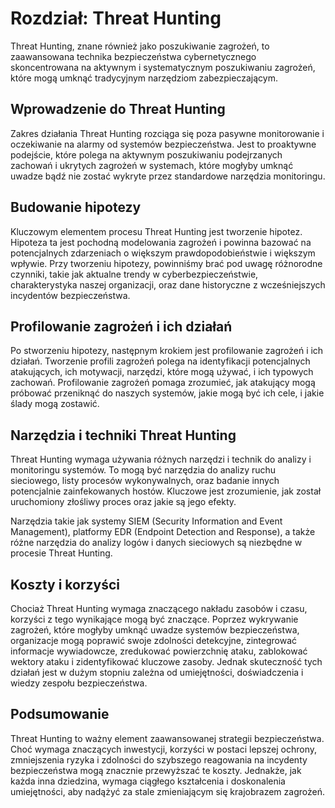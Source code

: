 # Rozdział: Threat Hunting

Threat Hunting, znane również jako poszukiwanie zagrożeń, to zaawansowana technika bezpieczeństwa cybernetycznego skoncentrowana na aktywnym i systematycznym poszukiwaniu zagrożeń, które mogą umknąć tradycyjnym narzędziom zabezpieczającym.

## Wprowadzenie do Threat Hunting

Zakres działania Threat Hunting rozciąga się poza pasywne monitorowanie i oczekiwanie na alarmy od systemów bezpieczeństwa. Jest to proaktywne podejście, które polega na aktywnym poszukiwaniu podejrzanych zachowań i ukrytych zagrożeń w systemach, które mogłyby umknąć uwadze bądź nie zostać wykryte przez standardowe narzędzia monitoringu.

## Budowanie hipotezy

Kluczowym elementem procesu Threat Hunting jest tworzenie hipotez. Hipoteza ta jest pochodną modelowania zagrożeń i powinna bazować na potencjalnych zdarzeniach o większym prawdopodobieństwie i większym wpływie. Przy tworzeniu hipotezy, powinniśmy brać pod uwagę różnorodne czynniki, takie jak aktualne trendy w cyberbezpieczeństwie, charakterystyka naszej organizacji, oraz dane historyczne z wcześniejszych incydentów bezpieczeństwa.

## Profilowanie zagrożeń i ich działań

Po stworzeniu hipotezy, następnym krokiem jest profilowanie zagrożeń i ich działań. Tworzenie profili zagrożeń polega na identyfikacji potencjalnych atakujących, ich motywacji, narzędzi, które mogą używać, i ich typowych zachowań. Profilowanie zagrożeń pomaga zrozumieć, jak atakujący mogą próbować przeniknąć do naszych systemów, jakie mogą być ich cele, i jakie ślady mogą zostawić.

## Narzędzia i techniki Threat Hunting

Threat Hunting wymaga używania różnych narzędzi i technik do analizy i monitoringu systemów. To mogą być narzędzia do analizy ruchu sieciowego, listy procesów wykonywalnych, oraz badanie innych potencjalnie zainfekowanych hostów. Kluczowe jest zrozumienie, jak został uruchomiony złośliwy proces oraz jakie są jego efekty.

Narzędzia takie jak systemy SIEM (Security Information and Event Management), platformy EDR (Endpoint Detection and Response), a także różne narzędzia do analizy logów i danych sieciowych są niezbędne w procesie Threat Hunting.

## Koszty i korzyści

Chociaż Threat Hunting wymaga znaczącego nakładu zasobów i czasu, korzyści z tego wynikające mogą być znaczące. Poprzez wykrywanie zagrożeń, które mogłyby umknąć uwadze systemów bezpieczeństwa, organizacje mogą poprawić swoje zdolności detekcyjne, zintegrować informacje wywiadowcze, zredukować powierzchnię ataku, zablokować wektory ataku i zidentyfikować kluczowe zasoby. Jednak skuteczność tych działań jest w dużym stopniu zależna od umiejętności, doświadczenia i wiedzy zespołu bezpieczeństwa.

## Podsumowanie

Threat Hunting to ważny element zaawansowanej strategii bezpieczeństwa. Choć wymaga znaczących inwestycji, korzyści w postaci lepszej ochrony, zmniejszenia ryzyka i zdolności do szybszego reagowania na incydenty bezpieczeństwa mogą znacznie przewyższać te koszty. Jednakże, jak każda inna dziedzina, wymaga ciągłego kształcenia i doskonalenia umiejętności, aby nadążyć za stale zmieniającym się krajobrazem zagrożeń.
